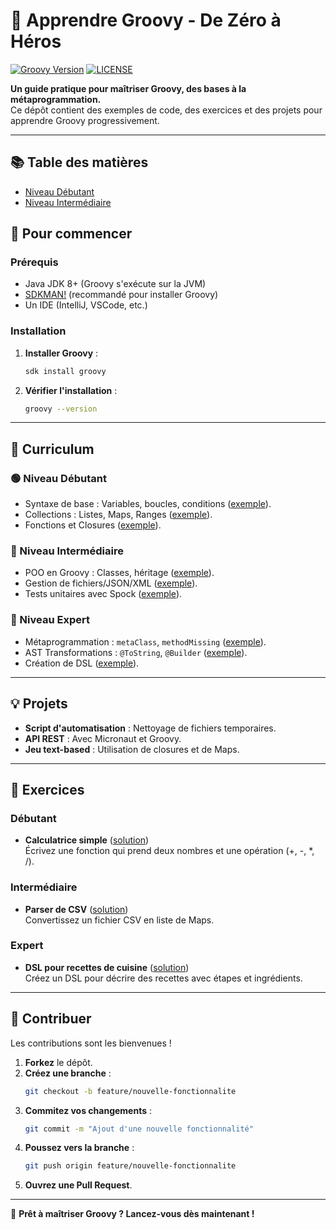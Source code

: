 # 🚀 Apprendre Groovy - De Zéro à Héros

[![Groovy Version](https://img.shields.io/badge/Groovy-4.0.25-green.svg)](https://groovy-lang.org/)
[![LICENSE](https://img.shields.io/badge/License-MIT-blue.svg)](LICENSE)

**Un guide pratique pour maîtriser Groovy, des bases à la métaprogrammation.**  
Ce dépôt contient des exemples de code, des exercices et des projets pour apprendre Groovy progressivement.

---

## 📚 Table des matières
- [Niveau Débutant](base.groovy)
- [Niveau Intermédiaire](intermediaire.groovy)

## 🎯 Pour commencer

### Prérequis
- Java JDK 8+ (Groovy s'exécute sur la JVM)
- [SDKMAN!](https://sdkman.io/) (recommandé pour installer Groovy)
- Un IDE (IntelliJ, VSCode, etc.)

### Installation
1. **Installer Groovy** :
   ```bash
   sdk install groovy
   ```
2. **Vérifier l'installation** :
    ```bash
    groovy --version
    ```

---

## 📖 Curriculum

### 🟢 Niveau Débutant
- Syntaxe de base : Variables, boucles, conditions ([exemple](base.groovy)).
- Collections : Listes, Maps, Ranges ([exemple](base.groovy)).
- Fonctions et Closures ([exemple](base.groovy)).

### 🔵 Niveau Intermédiaire
- POO en Groovy : Classes, héritage ([exemple](intermediaire.groovy)).
- Gestion de fichiers/JSON/XML ([exemple](intermediaire.groovy)).
- Tests unitaires avec Spock ([exemple](intermediaire.groovy)).

### 🔴 Niveau Expert
- Métaprogrammation : `metaClass`, `methodMissing` ([exemple](expert.groovy)).
- AST Transformations : `@ToString`, `@Builder` ([exemple](expert.groovy)).
- Création de DSL ([exemple](expert.groovy)).

---

## 💡 Projets
- **Script d'automatisation** : Nettoyage de fichiers temporaires.
- **API REST** : Avec Micronaut et Groovy.
- **Jeu text-based** : Utilisation de closures et de Maps.

---

## 🧪 Exercices

### Débutant
- **Calculatrice simple** ([solution](exercices/debutant.groovy))  
  Écrivez une fonction qui prend deux nombres et une opération (+, -, *, /).

### Intermédiaire
- **Parser de CSV** ([solution](exercices/intermediaire.groovy))  
  Convertissez un fichier CSV en liste de Maps.

### Expert
- **DSL pour recettes de cuisine** ([solution](exercices/expert.groovy))  
  Créez un DSL pour décrire des recettes avec étapes et ingrédients.

---

## 🤝 Contribuer
Les contributions sont les bienvenues !

1. **Forkez** le dépôt.
2. **Créez une branche** :
   ```bash
   git checkout -b feature/nouvelle-fonctionnalite
   ```
3. **Commitez vos changements** :
   ```bash
   git commit -m "Ajout d'une nouvelle fonctionnalité"
   ```
4. **Poussez vers la branche** :
   ```bash
   git push origin feature/nouvelle-fonctionnalite
   ```
5. **Ouvrez une Pull Request**.

---

🚀 **Prêt à maîtriser Groovy ? Lancez-vous dès maintenant !**